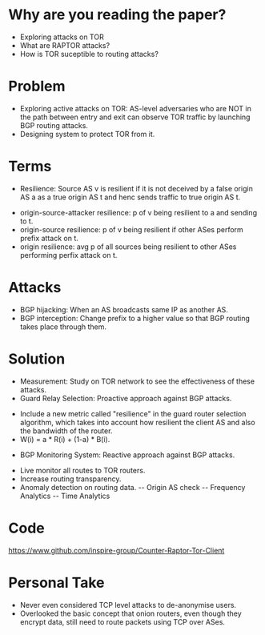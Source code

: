 # Why are you reading the paper?
- Exploring attacks on TOR
- What are RAPTOR attacks?
- How is TOR suceptible to routing attacks?

# Problem
- Exploring active attacks on TOR: AS-level adversaries who are NOT in the path between entry and exit can observe TOR traffic by launching BGP routing attacks.
- Designing system to protect TOR from it.

# Terms
- Resilience: Source AS v is resilient if it is not deceived by a false origin AS a as a true origin AS t and henc sends traffic to true origin AS t.
* origin-source-attacker resilience: p of v being resilient to a and sending to t.
* origin-source resilience: p of v being resilient if other ASes perform prefix attack on t.
* origin resilience: avg p of all sources being resilient to other ASes performing perfix attack on t.

# Attacks
- BGP hijacking: When an AS broadcasts same IP as another AS.
- BGP interception: Change prefix to a higher value so that BGP routing takes place through them.

# Solution
- Measurement: Study on TOR network to see the effectiveness of these attacks.
- Guard Relay Selection: Proactive approach against BGP attacks.
* Include a new metric called "resilience" in the guard router selection algorithm, which takes into account how resilient the client AS and also the bandwidth of the router.
* W(i) = a * R(i) + (1-a) * B(i).
- BGP Monitoring System: Reactive approach against BGP attacks.
* Live monitor all routes to TOR routers.
* Increase routing transparency.
* Anomaly detection on routing data.
-- Origin AS check
-- Frequency Analytics
-- Time Analytics

# Code
https://www.github.com/inspire-group/Counter-Raptor-Tor-Client

# Personal Take
- Never even considered TCP level attacks to de-anonymise users.
- Overlooked the basic concept that onion routers, even though they encrypt data, still need to route packets using TCP over ASes.


